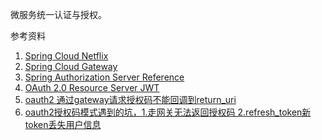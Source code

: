 微服务统一认证与授权。

参考资料

1. [Spring Cloud Netflix](https://docs.spring.io/spring-cloud-netflix/docs/current/reference/html/)
2. [Spring Cloud Gateway](https://docs.spring.io/spring-cloud-gateway/docs/current/reference/html/)
3. [Spring Authorization Server Reference](https://docs.spring.io/spring-authorization-server/docs/current/reference/html/)
4. [OAuth 2.0 Resource Server JWT](https://docs.spring.io/spring-security/reference/reactive/oauth2/resource-server/jwt.html)
5. [oauth2 通过gateway请求授权码不能回调到return_uri](https://blog.csdn.net/hc1285653662/article/details/126633112)
6. [oauth2授权码模式遇到的坑，1.走网关无法返回授权码 2.refresh_token新token丢失用户信息](https://blog.csdn.net/weixin_43829936/article/details/118250290)
